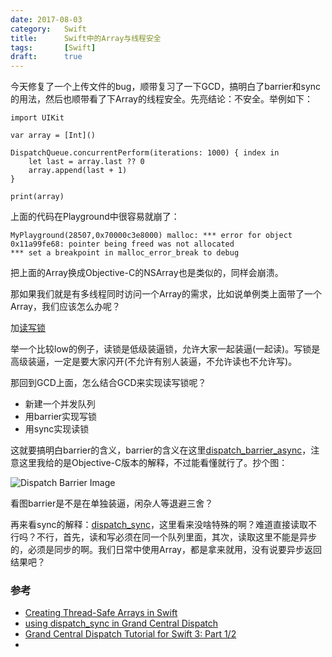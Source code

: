 ```yaml
---
date: 2017-08-03
category:	Swift
title: 		Swift中的Array与线程安全
tags:		[Swift]
draft:		true
---
```


今天修复了一个上传文件的bug，顺带复习了一下GCD，搞明白了barrier和sync的用法，然后也顺带看了下Array的线程安全。先亮结论：不安全。举例如下：

<!--more-->

```
import UIKit

var array = [Int]()

DispatchQueue.concurrentPerform(iterations: 1000) { index in
    let last = array.last ?? 0
    array.append(last + 1)
}

print(array)
```

上面的代码在Playground中很容易就崩了：

```
MyPlayground(28507,0x70000c3e8000) malloc: *** error for object 0x11a99fe68: pointer being freed was not allocated
*** set a breakpoint in malloc_error_break to debug
```

把上面的Array换成Objective-C的NSArray也是类似的，同样会崩溃。

那如果我们就是有多线程同时访问一个Array的需求，比如说单例类上面带了一个Array，我们应该怎么办呢？

加[读写锁](https://en.wikipedia.org/wiki/Readers%E2%80%93writer_lock)

举一个比较low的例子，读锁是低级装逼锁，允许大家一起装逼(一起读)。写锁是高级装逼，一定是要大家闪开(不允许有别人装逼，不允许读也不允许写)。

那回到GCD上面，怎么结合GCD来实现读写锁呢？

  * 新建一个并发队列
  * 用barrier实现写锁
  * 用sync实现读锁

这就要搞明白barrier的含义，barrier的含义在这里[dispatch_barrier_async](https://developer.apple.com/documentation/dispatch/1452797-dispatch_barrier_async)，注意这里我给的是Objective-C版本的解释，不过能看懂就行了。抄个图：

![Dispatch Barrier Image](/assets/images/Dispatch-Barrier-Swift.png)

看图barrier是不是在单独装逼，闲杂人等退避三舍？

再来看sync的解释：[dispatch_sync](https://developer.apple.com/documentation/dispatch/1452870-dispatch_sync?language=objc)，这里看来没啥特殊的啊？难道直接读取不行吗？不行，首先，读和写必须在同一个队列里面，其次，读取这里不能是异步的，必须是同步的啊。我们日常中使用Array，都是拿来就用，没有说要异步返回结果吧？


### 参考
  * [Creating Thread-Safe Arrays in Swift](http://basememara.com/creating-thread-safe-arrays-in-swift/)
  * [using dispatch_sync in Grand Central Dispatch](https://stackoverflow.com/questions/4607125/using-dispatch-sync-in-grand-central-dispatch)
  * [Grand Central Dispatch Tutorial for Swift 3: Part 1/2](https://www.raywenderlich.com/148513/grand-central-dispatch-tutorial-swift-3-part-1)
  * 